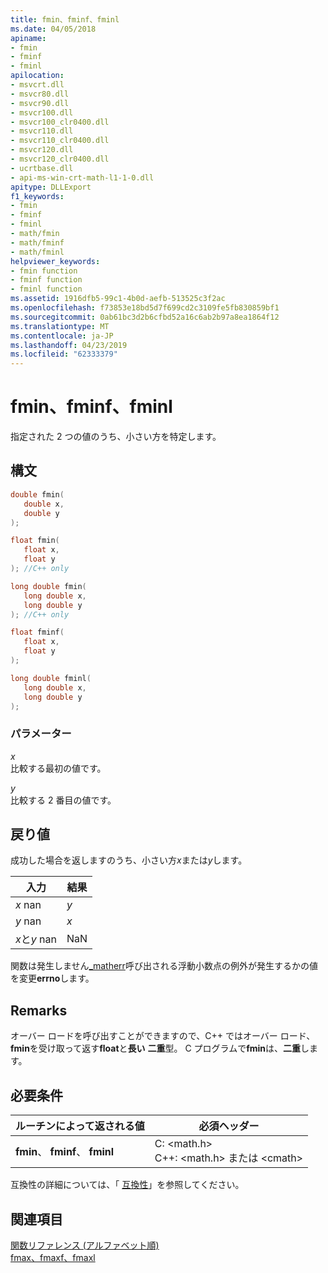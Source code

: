 ```yaml
---
title: fmin、fminf、fminl
ms.date: 04/05/2018
apiname:
- fmin
- fminf
- fminl
apilocation:
- msvcrt.dll
- msvcr80.dll
- msvcr90.dll
- msvcr100.dll
- msvcr100_clr0400.dll
- msvcr110.dll
- msvcr110_clr0400.dll
- msvcr120.dll
- msvcr120_clr0400.dll
- ucrtbase.dll
- api-ms-win-crt-math-l1-1-0.dll
apitype: DLLExport
f1_keywords:
- fmin
- fminf
- fminl
- math/fmin
- math/fminf
- math/fminl
helpviewer_keywords:
- fmin function
- fminf function
- fminl function
ms.assetid: 1916dfb5-99c1-4b0d-aefb-513525c3f2ac
ms.openlocfilehash: f73853e18bd5d7f699cd2c3109fe5fb830859bf1
ms.sourcegitcommit: 0ab61bc3d2b6cfbd52a16c6ab2b97a8ea1864f12
ms.translationtype: MT
ms.contentlocale: ja-JP
ms.lasthandoff: 04/23/2019
ms.locfileid: "62333379"
---
```

# <a name="fmin-fminf-fminl"></a>fmin、fminf、fminl

指定された 2 つの値のうち、小さい方を特定します。

## <a name="syntax"></a>構文

```C
double fmin(
   double x,
   double y
);

float fmin(
   float x,
   float y
); //C++ only

long double fmin(
   long double x,
   long double y
); //C++ only

float fminf(
   float x,
   float y
);

long double fminl(
   long double x,
   long double y
);
```

### <a name="parameters"></a>パラメーター

*x*<br/>
比較する最初の値です。

*y*<br/>
比較する 2 番目の値です。

## <a name="return-value"></a>戻り値

成功した場合を返しますのうち、小さい方*x*または*y*します。

|入力|結果|
|-----------|------------|
|*x* nan|*y*|
|*y* nan|*x*|
|*x*と*y* nan|NaN|

関数は発生しません[_matherr](matherr.md)呼び出される浮動小数点の例外が発生するかの値を変更**errno**します。

## <a name="remarks"></a>Remarks

オーバー ロードを呼び出すことができますので、C++ ではオーバー ロード、 **fmin**を受け取って返す**float**と**長い** **二重**型。 C プログラムで**fmin**は、**二重**します。

## <a name="requirements"></a>必要条件

|ルーチンによって返される値|必須ヘッダー|
|-------------|---------------------|
|**fmin**、 **fminf**、 **fminl**|C: \<math.h><br />C++: \<math.h> または \<cmath>|

互換性の詳細については、「 [互換性](../../c-runtime-library/compatibility.md)」を参照してください。

## <a name="see-also"></a>関連項目

[関数リファレンス (アルファベット順)](crt-alphabetical-function-reference.md)<br/>
[fmax、fmaxf、fmaxl](fmax-fmaxf-fmaxl.md)<br/>
